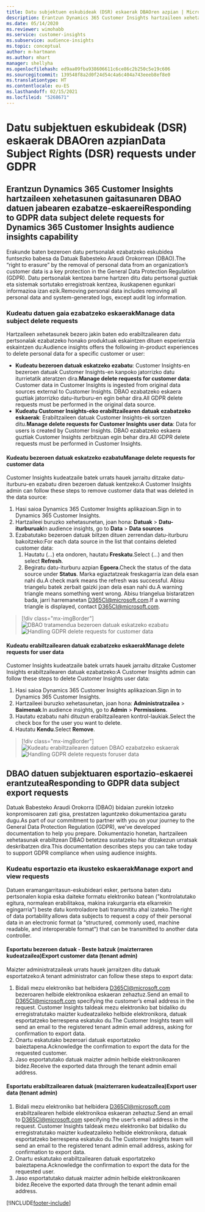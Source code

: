```yaml
---
title: Datu subjektuen eskubideak (DSR) eskaerak DBAOren azpian | Microsoft Docs
description: Erantzun Dynamics 365 Customer Insights hartzaileen xehetasunen gaitasunaren datuen jabearen eskaerei.
ms.date: 05/14/2020
ms.reviewer: wimohabb
ms.service: customer-insights
ms.subservice: audience-insights
ms.topic: conceptual
author: m-hartmann
ms.author: mhart
manager: shellyha
ms.openlocfilehash: ed9aa09fba938606611c6ce86c2b250c5e19c606
ms.sourcegitcommit: 139548f8a2d0f24d54c4a6c404a743eeeb8ef8e0
ms.translationtype: HT
ms.contentlocale: eu-ES
ms.lasthandoff: 02/15/2021
ms.locfileid: "5268671"
---
```

# <a name="data-subject-rights-dsr-requests-under-gdpr"></a><span data-ttu-id="c0ec4-103">Datu subjektuen eskubideak (DSR) eskaerak DBAOren azpian</span><span class="sxs-lookup"><span data-stu-id="c0ec4-103">Data Subject Rights (DSR) requests under GDPR</span></span>

## <a name="responding-to-gdpr-data-subject-delete-requests-for-dynamics-365-customer-insights-audience-insights-capability"></a><span data-ttu-id="c0ec4-104">Erantzun Dynamics 365 Customer Insights hartzaileen xehetasunen gaitasunaren DBAO datuen jabearen ezabatze-eskaerei</span><span class="sxs-lookup"><span data-stu-id="c0ec4-104">Responding to GDPR data subject delete requests for Dynamics 365 Customer Insights audience insights capability</span></span>

<span data-ttu-id="c0ec4-105">Erakunde baten bezeroen datu pertsonalak ezabatzeko eskubidea funtsezko babesa da Datuak Babesteko Araudi Orokorrean (DBAO).</span><span class="sxs-lookup"><span data-stu-id="c0ec4-105">The “right to erasure” by the removal of personal data from an organization’s customer data is a key protection in the General Data Protection Regulation (GDPR).</span></span> <span data-ttu-id="c0ec4-106">Datu pertsonalak kentzea barne hartzen ditu datu pertsonal guztiak eta sistemak sortutako erregistroak kentzea, ikuskapenen egunkari informazioa izan ezik.</span><span class="sxs-lookup"><span data-stu-id="c0ec4-106">Removing personal data includes removing all personal data and system-generated logs, except audit log information.</span></span>

### <a name="manage-data-subject-delete-requests"></a><span data-ttu-id="c0ec4-107">Kudeatu datuen gaia ezabatzeko eskaerak</span><span class="sxs-lookup"><span data-stu-id="c0ec4-107">Manage data subject delete requests</span></span>

<span data-ttu-id="c0ec4-108">Hartzaileen xehetasunek bezero jakin baten edo erabiltzailearen datu pertsonalak ezabatzeko honako produktuak eskaintzen dituen esperientzia eskaintzen du:</span><span class="sxs-lookup"><span data-stu-id="c0ec4-108">Audience insights offers the following in-product experiences to delete personal data for a specific customer or user:</span></span>

- <span data-ttu-id="c0ec4-109">**Kudeatu bezeroen datuak eskatzeko ezabatu**: Customer Insights-en bezeroen datuak Customer Insights-en kanpoko jatorrizko datu iturrietatik ateratzen dira.</span><span class="sxs-lookup"><span data-stu-id="c0ec4-109">**Manage delete requests for customer data**: Customer data in Customer Insights is ingested from original data sources external to Customer Insights.</span></span> <span data-ttu-id="c0ec4-110">DBAO ezabatzeko eskaera guztiak jatorrizko datu-iturburu-en egin behar dira.</span><span class="sxs-lookup"><span data-stu-id="c0ec4-110">All GDPR delete requests must be performed in the original data source.</span></span>
- <span data-ttu-id="c0ec4-111">**Kudeatu Customer Insights-eko erabiltzailearen datuak ezabatzeko eskaerak**: Erabiltzaileen datuak Customer Insights-ek sortzen ditu.</span><span class="sxs-lookup"><span data-stu-id="c0ec4-111">**Manage delete requests for Customer Insights user data**: Data for users is created by Customer Insights.</span></span> <span data-ttu-id="c0ec4-112">DBAO ezabatzeko eskaera guztiak Customer Insights zerbitzuan egin behar dira.</span><span class="sxs-lookup"><span data-stu-id="c0ec4-112">All GDPR delete requests must be performed in Customer Insights.</span></span>

#### <a name="manage-delete-requests-for-customer-data"></a><span data-ttu-id="c0ec4-113">Kudeatu bezeroen datuak eskatzeko ezabatu</span><span class="sxs-lookup"><span data-stu-id="c0ec4-113">Manage delete requests for customer data</span></span>

<span data-ttu-id="c0ec4-114">Customer Insights kudeatzaile batek urrats hauek jarraitu ditzake datu-iturburu-en ezabatu diren bezeroen datuak kentzeko:</span><span class="sxs-lookup"><span data-stu-id="c0ec4-114">A Customer Insights admin can follow these steps to remove customer data that was deleted in the data source:</span></span>

1. <span data-ttu-id="c0ec4-115">Hasi saioa Dynamics 365 Customer Insights aplikazioan.</span><span class="sxs-lookup"><span data-stu-id="c0ec4-115">Sign in to Dynamics 365 Customer Insights.</span></span>
2. <span data-ttu-id="c0ec4-116">Hartzaileei buruzko xehetasunetan, joan hona: **Datuak** > **Datu-iturburuak**</span><span class="sxs-lookup"><span data-stu-id="c0ec4-116">In audience insights, go to **Data** > **Data sources**</span></span>
3. <span data-ttu-id="c0ec4-117">Ezabatutako bezeroen datuak biltzen dituen zerrendan datu-iturburu bakoitzeko:</span><span class="sxs-lookup"><span data-stu-id="c0ec4-117">For each data source in the list that contains deleted customer data:</span></span>
   1. <span data-ttu-id="c0ec4-118">Hautatu (...) eta ondoren, hautatu **Freskatu**.</span><span class="sxs-lookup"><span data-stu-id="c0ec4-118">Select (...) and then select **Refresh**.</span></span>
   2. <span data-ttu-id="c0ec4-119">Begiratu datu-iturburu azpian **Egoera**.</span><span class="sxs-lookup"><span data-stu-id="c0ec4-119">Check the status of the data source under **Status**.</span></span> <span data-ttu-id="c0ec4-120">Marka egiaztatzeak freskagarria izan dela esan nahi du.</span><span class="sxs-lookup"><span data-stu-id="c0ec4-120">A check mark means the refresh was successful.</span></span> <span data-ttu-id="c0ec4-121">Abisu triangelu batek zerbait gaizki joan dela esan nahi du.</span><span class="sxs-lookup"><span data-stu-id="c0ec4-121">A warning triangle means something went wrong.</span></span> <span data-ttu-id="c0ec4-122">Abisu triangelua bistaratzen bada, jarri harremanetan D365CI@microsoft.com.</span><span class="sxs-lookup"><span data-stu-id="c0ec4-122">If a warning triangle is displayed, contact D365CI@microsoft.com.</span></span>

> [!div class="mx-imgBorder"]
> <span data-ttu-id="c0ec4-123">![DBAO tratamendua bezeroen datuak eskatzeko ezabatu](media/gdpr-data-sources.png "DBAO tratamendua bezeroen datuak eskatzeko ezabatu")</span><span class="sxs-lookup"><span data-stu-id="c0ec4-123">![Handling GDPR delete requests for customer data](media/gdpr-data-sources.png "Handling GDPR delete requests for customer data")</span></span>

#### <a name="manage-delete-requests-for-user-data"></a><span data-ttu-id="c0ec4-124">Kudeatu erabiltzailearen datuak ezabatzeko eskaerak</span><span class="sxs-lookup"><span data-stu-id="c0ec4-124">Manage delete requests for user data</span></span>

<span data-ttu-id="c0ec4-125">Customer Insights kudeatzaile batek urrats hauek jarraitu ditzake Customer Insights erabiltzailearen datuak ezabatzeko:</span><span class="sxs-lookup"><span data-stu-id="c0ec4-125">A Customer Insights admin can follow these steps to delete Customer Insights user data:</span></span>

1. <span data-ttu-id="c0ec4-126">Hasi saioa Dynamics 365 Customer Insights aplikazioan.</span><span class="sxs-lookup"><span data-stu-id="c0ec4-126">Sign in to Dynamics 365 Customer Insights.</span></span>
2. <span data-ttu-id="c0ec4-127">Hartzaileei buruzko xehetasunetan, joan hona: **Administratzailea** > **Baimenak**.</span><span class="sxs-lookup"><span data-stu-id="c0ec4-127">In audience insights, go to **Admin** > **Permissions**.</span></span>
3. <span data-ttu-id="c0ec4-128">Hautatu ezabatu nahi dituzun erabiltzailearen kontrol-laukiak.</span><span class="sxs-lookup"><span data-stu-id="c0ec4-128">Select the check box for the user you want to delete.</span></span>
4. <span data-ttu-id="c0ec4-129">Hautatu **Kendu**.</span><span class="sxs-lookup"><span data-stu-id="c0ec4-129">Select **Remove**.</span></span>

> [!div class="mx-imgBorder"]
> <span data-ttu-id="c0ec4-130">![Kudeatu erabiltzailearen datuen DBAO ezabatzeko eskaerak](media/gdpr-permissions.png "Kudeatu erabiltzailearen datuen DBAO ezabatzeko eskaerak")</span><span class="sxs-lookup"><span data-stu-id="c0ec4-130">![Handling GDPR delete requests foruser data](media/gdpr-permissions.png "Handling GDPR delete requests for user data")</span></span>

## <a name="responding-to-gdpr-data-subject-export-requests"></a><span data-ttu-id="c0ec4-131">DBAO datuen subjektuaren esportazio-eskaerei erantzutea</span><span class="sxs-lookup"><span data-stu-id="c0ec4-131">Responding to GDPR data subject export requests</span></span>

<span data-ttu-id="c0ec4-132">Datuak Babesteko Araudi Orokorra (DBAO) bidaian zurekin lotzeko konpromisoaren zati gisa, prestatzen laguntzeko dokumentazioa garatu dugu.</span><span class="sxs-lookup"><span data-stu-id="c0ec4-132">As part of our commitment to partner with you on your journey to the General Data Protection Regulation (GDPR), we’ve developed documentation to help you prepare.</span></span> <span data-ttu-id="c0ec4-133">Dokumentazio honetan, hartzaileen xehetasunak erabiltzean DBAO betetzea sustatzeko har ditzakezun urratsak deskribatzen dira.</span><span class="sxs-lookup"><span data-stu-id="c0ec4-133">This documentation describes steps you can take today to support GDPR compliance when using audience insights.</span></span>

### <a name="manage-export-and-view-requests"></a><span data-ttu-id="c0ec4-134">Kudeatu esportazio eta ikusteko eskaerak</span><span class="sxs-lookup"><span data-stu-id="c0ec4-134">Manage export and view requests</span></span>

<span data-ttu-id="c0ec4-135">Datuen eramangarritasun-eskubideari esker, pertsona baten datu pertsonalen kopia eska daiteke formatu elektroniko batean ("kontrolatutako egitura, normalean erabilitakoa, makina irakurgarria eta elkarrekin egingarria") beste datu kontroladore bati transmititu ahal izateko.</span><span class="sxs-lookup"><span data-stu-id="c0ec4-135">The right of data portability allows data subjects to request a copy of their personal data in an electronic format (a “structured, commonly used, machine readable, and interoperable format”) that can be transmitted to another data controller.</span></span>

#### <a name="export-customer-data-tenant-admin"></a><span data-ttu-id="c0ec4-136">Esportatu bezeroen datuak - Beste batzuk (maizterraren kudeatzailea)</span><span class="sxs-lookup"><span data-stu-id="c0ec4-136">Export customer data (tenant admin)</span></span>

<span data-ttu-id="c0ec4-137">Maizter administratzaileak urrats hauek jarraitzen ditu datuak esportatzeko:</span><span class="sxs-lookup"><span data-stu-id="c0ec4-137">A tenant administrator can follow these steps to export data:</span></span>

1. <span data-ttu-id="c0ec4-138">Bidali mezu elektroniko bat helbidera D365CI@microsoft.com bezeroaren helbide elektronikoa eskaeran zehaztuz.</span><span class="sxs-lookup"><span data-stu-id="c0ec4-138">Send an email to D365CI@microsoft.com specifying the customer’s email address in the request.</span></span> <span data-ttu-id="c0ec4-139">Customer Insights taldeak mezu elektroniko bat bidaliko du erregistratutako maizter kudeatzaileko helbide elektronikora, datuak esportatzeko berrespena eskatuko du.</span><span class="sxs-lookup"><span data-stu-id="c0ec4-139">The Customer Insights team will send an email to the registered tenant admin email address, asking for confirmation to export data.</span></span>
2. <span data-ttu-id="c0ec4-140">Onartu eskatutako bezeroari datuak esportatzeko baieztapena.</span><span class="sxs-lookup"><span data-stu-id="c0ec4-140">Acknowledge the confirmation to export the data for the requested customer.</span></span>
3. <span data-ttu-id="c0ec4-141">Jaso esportatutako datuak maizter admin helbide elektronikoaren bidez.</span><span class="sxs-lookup"><span data-stu-id="c0ec4-141">Receive the exported data through the tenant admin email address.</span></span>

#### <a name="export-user-data-tenant-admin"></a><span data-ttu-id="c0ec4-142">Esportatu erabiltzailearen datuak (maizterraren kudeatzailea)</span><span class="sxs-lookup"><span data-stu-id="c0ec4-142">Export user data (tenant admin)</span></span>

1. <span data-ttu-id="c0ec4-143">Bidali mezu elektroniko bat helbidera D365CI@microsoft.com erabiltzailearen helbide elektronikoa eskaeran zehaztuz.</span><span class="sxs-lookup"><span data-stu-id="c0ec4-143">Send an email to D365CI@microsoft.com specifying the user’s email address in the request.</span></span> <span data-ttu-id="c0ec4-144">Customer Insights taldeak mezu elektroniko bat bidaliko du erregistratutako maizter kudeatzaileko helbide elektronikora, datuak esportatzeko berrespena eskatuko du.</span><span class="sxs-lookup"><span data-stu-id="c0ec4-144">The Customer Insights team will send an email to the registered tenant admin email address, asking for confirmation to export data.</span></span>
2. <span data-ttu-id="c0ec4-145">Onartu eskatutako erabiltzailearen datuak esportatzeko baieztapena.</span><span class="sxs-lookup"><span data-stu-id="c0ec4-145">Acknowledge the confirmation to export the data for the requested user.</span></span>
3. <span data-ttu-id="c0ec4-146">Jaso esportatutako datuak maizter admin helbide elektronikoaren bidez.</span><span class="sxs-lookup"><span data-stu-id="c0ec4-146">Receive the exported data through the tenant admin email address.</span></span>


[!INCLUDE[footer-include](../includes/footer-banner.md)]